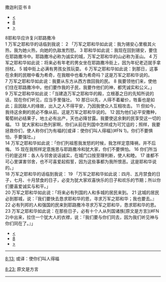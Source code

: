 ﻿





 撒迦利亚书 8




* [<](bible/ZEC07.md)
* [8](bible/ZEC.md)
* [>](bible/ZEC09.md)



 
8耶和华应许复兴耶路撒冷  
1 万军之耶和华的话临到我说： 
2 「万军之耶和华如此说：我为锡安心里极其火热，我为她火热，向她的仇敌发烈怒。 
3 耶和华如此说：我现在回到锡安，要住在耶路撒冷中。耶路撒冷必称为诚实的城，万军之耶和华的山必称为圣山。 
4 万军之耶和华如此说：将来必有年老的男女坐在耶路撒冷街上，因为年纪老迈就手拿拐杖。 
5 城中街上必满有男孩女孩玩耍。 
6 万军之耶和华如此说：到那日，这事在余剩的民眼中看为希奇，在我眼中也看为希奇吗？这是万军之耶和华说的。 
7 万军之耶和华如此说：我要从东方从西方救回我的民。 
8 我要领他们来，使他们住在耶路撒冷中。他们要作我的子民，我要作他们的神，都凭诚实和公义。」  
9 万军之耶和华如此说：「当建造万军之耶和华的殿，立根基之日的先知所说的话，现在你们听见，应当手里强壮。 
10 那日以先，人得不着雇价，牲畜也是如此；且因敌人的缘故，出入之人不得平安，乃因我使众人互相攻击。 
11 但如今，我待这余剩的民必不像从前。这是万军之耶和华说的。 
12 因为他们必平安撒种，葡萄树必结果子，地土必有出产，天也必降甘露。我要使这余剩的民享受这一切的福。 
13  犹大家和以色列家啊，你们从前在列国中怎样成为可咒诅的；照样，我要拯救你们，使人称你们为有福的[或译：使你们叫人得福](#FN
1)。你们不要惧怕，手要强壮。」  
14 万军之耶和华如此说：「你们列祖惹我发怒的时候，我怎样定意降祸，并不后悔。 
15 现在我照样定意施恩与耶路撒冷和犹大家，你们不要惧怕。 
16 你们所当行的是这样：各人与邻舍说话诚实，在城门口按至理判断，使人和睦。 
17 谁都不可心里谋害邻舍，也不可喜爱起假誓，因为这些事都为我所恨恶。这是耶和华说的。」  
18 万军之耶和华的话临到我说： 
19 「万军之耶和华如此说：四月、五月禁食的日子，七月、十月禁食的日子，必变为犹大家欢喜快乐的日子和欢乐的节期；所以你们要喜爱诚实与和平。」  
20 万军之耶和华如此说：「将来必有列国的人和多城的居民来到。 
21 这城的居民必到那城，说：『我们要快去恳求耶和华的恩，寻求万军之耶和华；我也要去。』 
22 必有列邦的人和强国的民来到耶路撒冷寻求万军之耶和华，恳求耶和华的恩。 
23 万军之耶和华如此说：在那些日子，必有十个人从列国诸族[原文是方言](#FN
2)中出来，拉住一个犹大人的衣襟，说：『我们要与你们同去，因为我们听见神与你们同在了。』」 
* [<](bible/ZEC07.md)
* [8](bible/ZEC.md)
* [>](bible/ZEC09.md)





---


[8:13:](#V13)
或译：使你们叫人得福


[8:23:](#V23)
原文是方言




---









